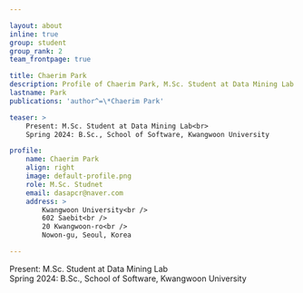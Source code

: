 ```yaml
---

layout: about
inline: true
group: student
group_rank: 2
team_frontpage: true

title: Chaerim Park
description: Profile of Chaerim Park, M.Sc. Student at Data Mining Lab.
lastname: Park
publications: 'author^=\*Chaerim Park'

teaser: >
    Present: M.Sc. Student at Data Mining Lab<br>
    Spring 2024: B.Sc., School of Software, Kwangwoon University

profile:
    name: Chaerim Park
    align: right
    image: default-profile.png
    role: M.Sc. Studnet
    email: dasapcr@naver.com
    address: >
        Kwangwoon University<br />
        602 Saebit<br />
        20 Kwangwoon-ro<br />
        Nowon-gu, Seoul, Korea

---
```


Present: M.Sc. Student at Data Mining Lab<br>
Spring 2024: B.Sc., School of Software, Kwangwoon University
